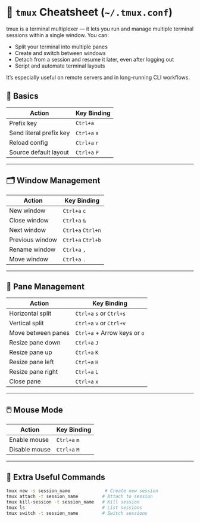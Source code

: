 # 🧠 `tmux` Cheatsheet (`~/.tmux.conf`)

tmux is a terminal multiplexer — it lets you run and manage multiple terminal sessions within a single window. You can:  
- Split your terminal into multiple panes  
- Create and switch between windows  
- Detach from a session and resume it later, even after logging out  
- Script and automate terminal layouts  

It’s especially useful on remote servers and in long-running CLI workflows.


## 🔧 Basics
| Action                    | Key Binding      |
|--------------------------|------------------|
| Prefix key               | `Ctrl+a`         |
| Send literal prefix key  | `Ctrl+a` `a`     |
| Reload config            | `Ctrl+a` `r`     |
| Source default layout    | `Ctrl+a` `P`     |

---

## 🗂️ Window Management
| Action               | Key Binding        |
|---------------------|--------------------|
| New window          | `Ctrl+a` `c`       |
| Close window        | `Ctrl+a` `&`       |
| Next window         | `Ctrl+a` `Ctrl+n`  |
| Previous window     | `Ctrl+a` `Ctrl+b`  |
| Rename window       | `Ctrl+a` `,`       |
| Move window         | `Ctrl+a` `.`       |

---

## 🧱 Pane Management
| Action               | Key Binding               |
|---------------------|---------------------------|
| Horizontal split     | `Ctrl+a` `s` or `Ctrl+s`  |
| Vertical split       | `Ctrl+a` `v` or `Ctrl+v`  |
| Move between panes   | `Ctrl+a` + Arrow keys or `o` |
| Resize pane down     | `Ctrl+a` `J`              |
| Resize pane up       | `Ctrl+a` `K`              |
| Resize pane left     | `Ctrl+a` `H`              |
| Resize pane right    | `Ctrl+a` `L`              |
| Close pane           | `Ctrl+a` `x`              |

---

## 🖱️ Mouse Mode
| Action        | Key Binding |
|---------------|-------------|
| Enable mouse  | `Ctrl+a` `m` |
| Disable mouse | `Ctrl+a` `M` |

---

## 🧠 Extra Useful Commands
```bash
tmux new -s session_name             # Create new session
tmux attach -t session_name         # Attach to session
tmux kill-session -t session_name   # Kill session
tmux ls                             # List sessions
tmux switch -t session_name         # Switch sessions
